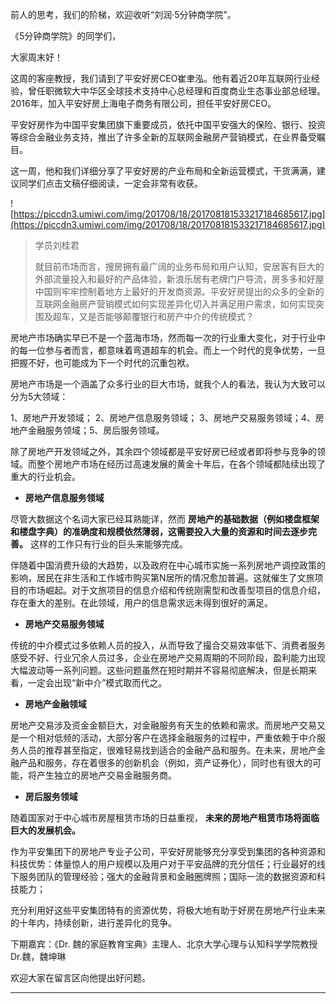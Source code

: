 前人的思考，我们的阶梯，欢迎收听“刘润·5分钟商学院”。

《5分钟商学院》的同学们，

大家周末好！

这周的客座教授，我们请到了平安好房CEO崔聿泓。他有着近20年互联网行业经验，曾任职微软大中华区全球技术支持中心总经理和百度商业生态事业部总经理。2016年，加入平安好房上海电子商务有限公司，担任平安好房CEO。

平安好房作为中国平安集团旗下重要成员，依托中国平安强大的保险、银行、投资等综合金融业务支持，推出了许多全新的互联网金融房产营销模式，在业界备受瞩目。

这一周，他和我们详细分享了平安好房的产业布局和全新运营模式，干货满满，建议同学们点击文稿仔细阅读，一定会非常有收获。

![https://piccdn3.umiwi.com/img/201708/18/201708181533217184685617.jpg](https://piccdn3.umiwi.com/img/201708/18/201708181533217184685617.jpg)

> 学员刘桂君
> 
> 就目前市场而言，搜房拥有最广阔的业务布局和用户认知，安居客有巨大的外部流量投入和最好的产品体验，新浪乐居有老牌门户导流，房多多和好屋中国则牢牢控制着地方上最好的开发商资源。平安好房提出的众多的全新的互联网金融房产营销模式如何实现差异化切入并满足用户需求，如何实现突围及超车，又是否能够颠覆银行和房产中介的传统模式？

房地产市场确实早已不是一个蓝海市场，然而每一次的行业重大变化，对于行业中的每一位参与者而言，都意味着弯道超车的机会。而上一个时代的竞争优势，一旦把握不好，也可能成为下一个时代的沉重包袱。

房地产市场是一个涵盖了众多行业的巨大市场，就我个人的看法，我认为大致可以分为5大领域：

1、房地产开发领域； 2、房地产信息服务领域； 3、房地产交易服务领域；4、房地产金融服务领域；5、房后服务领域。

除了房地产开发领域之外，其余四个领域都是平安好房已经或者即将参与竞争的领域。而整个房地产市场在经历过高速发展的黄金十年后，在各个领域都陆续出现了重大的行业机会。

* **房地产信息服务领域** 

尽管大数据这个名词大家已经耳熟能详，然而 **房地产的基础数据（例如楼盘框架和楼盘字典）的准确度和规模依然薄弱，这需要投入大量的资源和时间去逐步完善。** 这样的工作只有行业的巨头来能够完成。

伴随着中国消费升级的大趋势，以及政府在中心城市实施一系列房地产调控政策的影响，居民在非生活和工作城市购买第N居所的情况愈加普遍。这就催生了文旅项目的市场崛起。对于文旅项目的信息介绍和传统刚需型和改善型项目的信息介绍，存在重大的差别。在此领域，用户的信息需求远未得到很好的满足。

* **房地产交易服务领域** 

传统的中介模式过多依赖人员的投入，从而导致了撮合交易效率低下、消费者服务感受不好、行业冗余人员过多，企业在房地产交易周期的不同阶段，盈利能力出现大幅波动等一系列问题。这些问题虽然在短时期并不容易彻底解决，但是长期来看，一定会出现“新中介”模式取而代之。

* **房地产金融领域** 

房地产交易涉及资金金额巨大，对金融服务有天生的依赖和需求。而房地产交易又是一个相对低频的活动，大部分客户在选择金融服务的过程中，严重依赖于中介服务人员的推荐甚至指定，很难轻易找到适合的金融产品和服务。在未来，房地产金融产品和服务，存在着很多的创新机会（例如，资产证券化），同时也有很大的可能，将产生独立的房地产交易金融服务商。

* **房后服务领域** 

随着国家对于中心城市房屋租赁市场的日益重视， **未来的房地产租赁市场将面临巨大的发展机会。**

作为平安集团下的房地产专业子公司，平安好房能够充分享受到集团的各种资源和科技优势：体量惊人的用户规模以及用户对于平安品牌的充分信任；行业最好的线下服务团队的管理经验；强大的金融背景和金融圈牌照；国际一流的数据资源和科技能力；

充分利用好这些平安集团特有的资源优势，将极大地有助于好房在房地产行业未来的十年内，持续创新，进行差异化的竞争。

下期嘉宾：《Dr. 魏的家庭教育宝典》主理人、北京大学心理与认知科学学院教授Dr.魏，魏坤琳

欢迎大家在留言区向他提出好问题。

---
